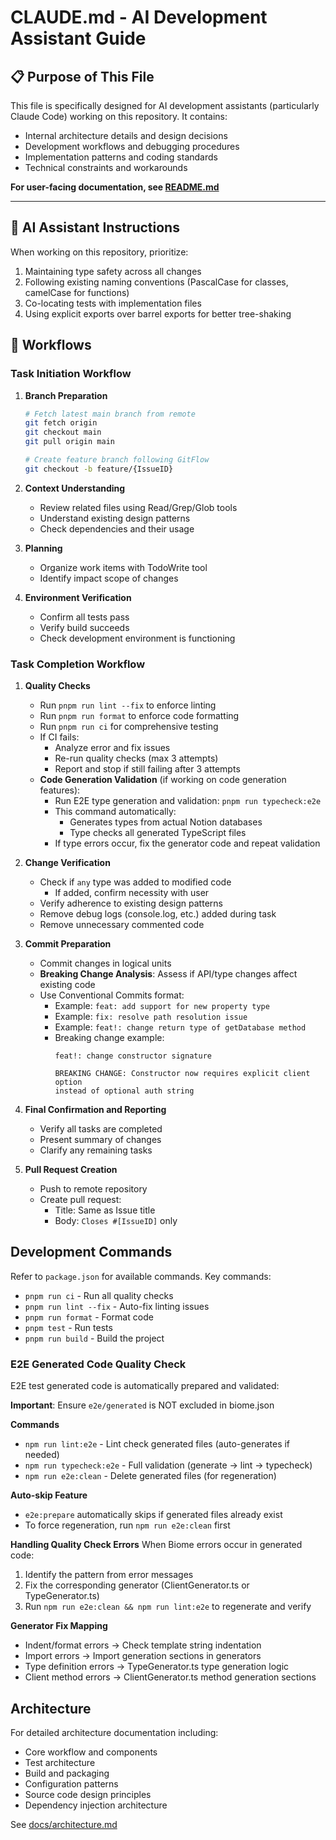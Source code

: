 # CLAUDE.md - AI Development Assistant Guide

## 📋 Purpose of This File

This file is specifically designed for AI development assistants (particularly Claude Code) working on this repository. It contains:
- Internal architecture details and design decisions
- Development workflows and debugging procedures
- Implementation patterns and coding standards
- Technical constraints and workarounds

**For user-facing documentation, see [README.md](README.md)**

---

## 🤖 AI Assistant Instructions

When working on this repository, prioritize:
1. Maintaining type safety across all changes
2. Following existing naming conventions (PascalCase for classes, camelCase for functions)
3. Co-locating tests with implementation files
4. Using explicit exports over barrel exports for better tree-shaking


## 🔄 Workflows

### Task Initiation Workflow

1. **Branch Preparation**
   ```bash
   # Fetch latest main branch from remote
   git fetch origin
   git checkout main
   git pull origin main

   # Create feature branch following GitFlow
   git checkout -b feature/{IssueID}
   ```

2. **Context Understanding**
   - Review related files using Read/Grep/Glob tools
   - Understand existing design patterns
   - Check dependencies and their usage

3. **Planning**
   - Organize work items with TodoWrite tool
   - Identify impact scope of changes

4. **Environment Verification**
   - Confirm all tests pass
   - Verify build succeeds
   - Check development environment is functioning

### Task Completion Workflow

1. **Quality Checks**
   - Run `pnpm run lint --fix` to enforce linting
   - Run `pnpm run format` to enforce code formatting
   - Run `pnpm run ci` for comprehensive testing
   - If CI fails:
     - Analyze error and fix issues
     - Re-run quality checks (max 3 attempts)
     - Report and stop if still failing after 3 attempts
   - **Code Generation Validation** (if working on code generation features):
     - Run E2E type generation and validation: `pnpm run typecheck:e2e`
     - This command automatically:
       - Generates types from actual Notion databases
       - Type checks all generated TypeScript files
     - If type errors occur, fix the generator code and repeat validation

2. **Change Verification**
   - Check if `any` type was added to modified code
     - If added, confirm necessity with user
   - Verify adherence to existing design patterns
   - Remove debug logs (console.log, etc.) added during task
   - Remove unnecessary commented code

3. **Commit Preparation**
   - Commit changes in logical units
   - **Breaking Change Analysis**: Assess if API/type changes affect existing code
   - Use Conventional Commits format:
     - Example: `feat: add support for new property type`
     - Example: `fix: resolve path resolution issue`
     - Example: `feat!: change return type of getDatabase method`
     - Breaking change example:
       ```
       feat!: change constructor signature

       BREAKING CHANGE: Constructor now requires explicit client option
       instead of optional auth string
       ```

4. **Final Confirmation and Reporting**
   - Verify all tasks are completed
   - Present summary of changes
   - Clarify any remaining tasks

5. **Pull Request Creation**
   - Push to remote repository
   - Create pull request:
     - Title: Same as Issue title
     - Body: `Closes #[IssueID]` only

## Development Commands

Refer to `package.json` for available commands. Key commands:
- `pnpm run ci` - Run all quality checks
- `pnpm run lint --fix` - Auto-fix linting issues
- `pnpm run format` - Format code
- `pnpm test` - Run tests
- `pnpm run build` - Build the project

### E2E Generated Code Quality Check

E2E test generated code is automatically prepared and validated:

**Important**: Ensure `e2e/generated` is NOT excluded in biome.json

**Commands**
- `npm run lint:e2e` - Lint check generated files (auto-generates if needed)
- `npm run typecheck:e2e` - Full validation (generate → lint → typecheck)
- `npm run e2e:clean` - Delete generated files (for regeneration)

**Auto-skip Feature**
- `e2e:prepare` automatically skips if generated files already exist
- To force regeneration, run `npm run e2e:clean` first

**Handling Quality Check Errors**
When Biome errors occur in generated code:
1. Identify the pattern from error messages
2. Fix the corresponding generator (ClientGenerator.ts or TypeGenerator.ts)
3. Run `npm run e2e:clean && npm run lint:e2e` to regenerate and verify

**Generator Fix Mapping**
- Indent/format errors → Check template string indentation
- Import errors → Import generation sections in generators
- Type definition errors → TypeGenerator.ts type generation logic
- Client method errors → ClientGenerator.ts method generation sections

## Architecture

For detailed architecture documentation including:
- Core workflow and components
- Test architecture
- Build and packaging
- Configuration patterns
- Source code design principles
- Dependency injection architecture

See [docs/architecture.md](docs/architecture.md)
